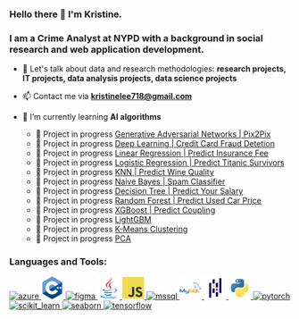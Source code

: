 <h3 align="left">Hello there 👋 I'm Kristine.</h3>
<h3 align="left">I am a Crime Analyst at NYPD with a background in social research and web application development.</h3>

- 💬 Let's talk about data and research methodologies: **research projects, IT projects, data analysis projects, data science projects**
- 📫 Contact me via **kristinelee718@gmail.com**

- 🌱 I’m currently learning **AI algorithms**
    - 🔭 Project in progress [Generative Adversarial Networks | Pix2Pix](https://github.com/krislee718/krislee718.github.io/blob/master/Pix2Pix.ipynb)
    - 🔭 Project in progress [Deep Learning | Credit Card Fraud Detetion](https://github.com/krislee718/krislee718.github.io/blob/master/Pix2Pix.ipynb)
    - 🔭 Project in progress [Linear Regression | Predict Insurance Fee](https://github.com/krislee718/krislee718.github.io/blob/master/Pix2Pix.ipynb)
    - 🔭 Project in progress [Logistic Regression | Predict Titanic Survivors](https://github.com/krislee718/krislee718.github.io/blob/master/Pix2Pix.ipynb)
    - 🔭 Project in progress [KNN | Predict Wine Quality](https://github.com/krislee718/krislee718.github.io/blob/master/Pix2Pix.ipynb)
    - 🔭 Project in progress [Naive Bayes | Spam Classifier](https://github.com/krislee718/krislee718.github.io/blob/master/Pix2Pix.ipynb)
    - 🔭 Project in progress [Decision Tree | Predict Your Salary](https://github.com/krislee718/krislee718.github.io/blob/master/Pix2Pix.ipynb)
    - 🔭 Project in progress [Random Forest | Predict Used Car Price](https://github.com/krislee718/krislee718.github.io/blob/master/Pix2Pix.ipynb)
    - 🔭 Project in progress [XGBoost | Predict Coupling](https://github.com/krislee718/krislee718.github.io/blob/master/Pix2Pix.ipynb)
    - 🔭 Project in progress [LightGBM](https://github.com/krislee718/krislee718.github.io/blob/master/Pix2Pix.ipynb)
    - 🔭 Project in progress [K-Means Clustering](https://github.com/krislee718/krislee718.github.io/blob/master/Pix2Pix.ipynb)
    - 🔭 Project in progress [PCA](https://github.com/krislee718/krislee718.github.io/blob/master/Pix2Pix.ipynb)









<p align="left">
</p>

<h3 align="left">Languages and Tools:</h3>
<p align="left"> <a href="https://azure.microsoft.com/en-in/" target="_blank" rel="noreferrer"> <img src="https://www.vectorlogo.zone/logos/microsoft_azure/microsoft_azure-icon.svg" alt="azure" width="40" height="40"/> </a> <a href="https://www.w3schools.com/cpp/" target="_blank" rel="noreferrer"> <img src="https://raw.githubusercontent.com/devicons/devicon/master/icons/cplusplus/cplusplus-original.svg" alt="cplusplus" width="40" height="40"/> </a> <a href="https://www.figma.com/" target="_blank" rel="noreferrer"> <img src="https://www.vectorlogo.zone/logos/figma/figma-icon.svg" alt="figma" width="40" height="40"/> </a> <a href="https://www.java.com" target="_blank" rel="noreferrer"> <img src="https://raw.githubusercontent.com/devicons/devicon/master/icons/java/java-original.svg" alt="java" width="40" height="40"/> </a> <a href="https://developer.mozilla.org/en-US/docs/Web/JavaScript" target="_blank" rel="noreferrer"> <img src="https://raw.githubusercontent.com/devicons/devicon/master/icons/javascript/javascript-original.svg" alt="javascript" width="40" height="40"/> </a> <a href="https://www.microsoft.com/en-us/sql-server" target="_blank" rel="noreferrer"> <img src="https://www.svgrepo.com/show/303229/microsoft-sql-server-logo.svg" alt="mssql" width="40" height="40"/> </a> <a href="https://www.mysql.com/" target="_blank" rel="noreferrer"> <img src="https://raw.githubusercontent.com/devicons/devicon/master/icons/mysql/mysql-original-wordmark.svg" alt="mysql" width="40" height="40"/> </a> <a href="https://pandas.pydata.org/" target="_blank" rel="noreferrer"> <img src="https://raw.githubusercontent.com/devicons/devicon/2ae2a900d2f041da66e950e4d48052658d850630/icons/pandas/pandas-original.svg" alt="pandas" width="40" height="40"/> </a> <a href="https://www.python.org" target="_blank" rel="noreferrer"> <img src="https://raw.githubusercontent.com/devicons/devicon/master/icons/python/python-original.svg" alt="python" width="40" height="40"/> </a> <a href="https://pytorch.org/" target="_blank" rel="noreferrer"> <img src="https://www.vectorlogo.zone/logos/pytorch/pytorch-icon.svg" alt="pytorch" width="40" height="40"/> </a> <a href="https://scikit-learn.org/" target="_blank" rel="noreferrer"> <img src="https://upload.wikimedia.org/wikipedia/commons/0/05/Scikit_learn_logo_small.svg" alt="scikit_learn" width="40" height="40"/> </a> <a href="https://seaborn.pydata.org/" target="_blank" rel="noreferrer"> <img src="https://seaborn.pydata.org/_images/logo-mark-lightbg.svg" alt="seaborn" width="40" height="40"/> </a> <a href="https://www.tensorflow.org" target="_blank" rel="noreferrer"> <img src="https://www.vectorlogo.zone/logos/tensorflow/tensorflow-icon.svg" alt="tensorflow" width="40" height="40"/> </a> </p>
